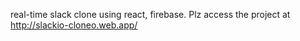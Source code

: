 real-time slack clone using react, firebase. Plz access the project at http://slackio-cloneo.web.app/